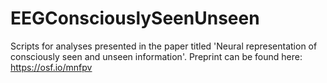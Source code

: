 # EEGConsciouslySeenUnseen
Scripts for analyses presented in the paper titled 'Neural representation of consciously seen and unseen information'. Preprint can be found here: https://osf.io/mnfpv
